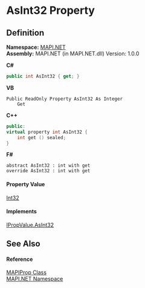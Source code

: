 # AsInt32 Property




## Definition
**Namespace:** <a href="5bef4637-66f8-16d4-e5f4-4d0da57a1538.md">MAPI.NET</a>  
**Assembly:** MAPI.NET (in MAPI.NET.dll) Version: 1.0.0

**C#**
``` C#
public int AsInt32 { get; }
```
**VB**
``` VB
Public ReadOnly Property AsInt32 As Integer
	Get
```
**C++**
``` C++
public:
virtual property int AsInt32 {
	int get () sealed;
}
```
**F#**
``` F#
abstract AsInt32 : int with get
override AsInt32 : int with get
```



#### Property Value
<a href="https://learn.microsoft.com/dotnet/api/system.int32" target="_blank" rel="noopener noreferrer">Int32</a>

#### Implements
<a href="a6ab31df-68ac-5b76-60c8-5bc4df53845e.md">IPropValue.AsInt32</a>  


## See Also


#### Reference
<a href="04791c9c-49a6-3b6d-99fa-53509df4be95.md">MAPIProp Class</a>  
<a href="5bef4637-66f8-16d4-e5f4-4d0da57a1538.md">MAPI.NET Namespace</a>  
